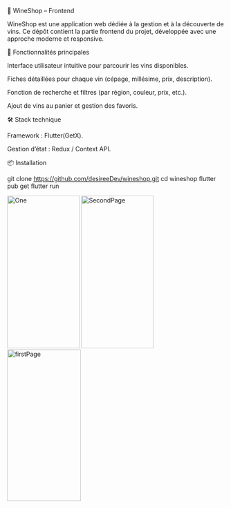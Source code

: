 

🍷 WineShop – Frontend

WineShop est une application web dédiée à la gestion et à la découverte de vins.
Ce dépôt contient la partie frontend du projet, développée avec une approche moderne et responsive.

🚀 Fonctionnalités principales

Interface utilisateur intuitive pour parcourir les vins disponibles.

Fiches détaillées pour chaque vin (cépage, millésime, prix, description).

Fonction de recherche et filtres (par région, couleur, prix, etc.).

Ajout de vins au panier et gestion des favoris.


🛠️ Stack technique

Framework : Flutter(GetX).


Gestion d’état : Redux / Context API.


📦 Installation

git clone https://github.com/desireeDev/wineshop.git
cd wineshop
flutter pub get
flutter run


<img width="167" height="353" alt="One" src="https://github.com/user-attachments/assets/7541e313-2732-4035-9e36-254001f81d3e" />
<img width="167" height="353" alt="SecondPage" src="https://github.com/user-attachments/assets/b6398006-d403-4d18-b133-3d5805c0102c" />
<img width="170" height="351" alt="firstPage" src="https://github.com/user-attachments/assets/c02d3dbf-bcf7-4813-8a6f-e53fe587ff53" />
